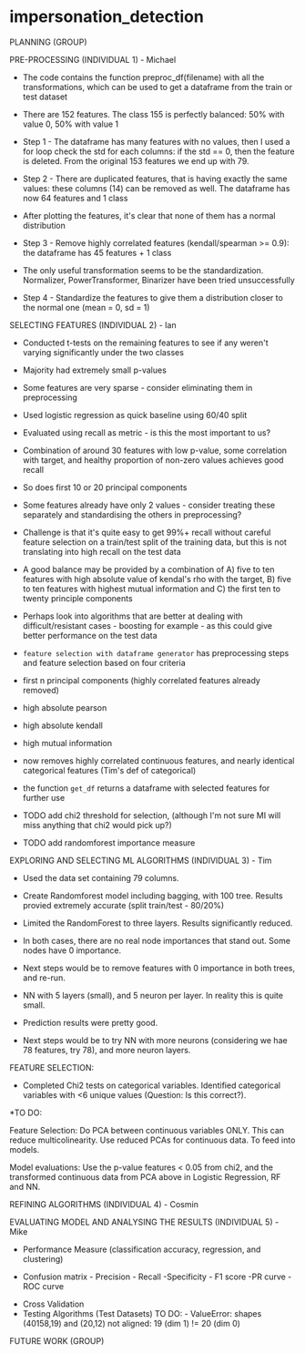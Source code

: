 # impersonation_detection


PLANNING (GROUP)

PRE-PROCESSING (INDIVIDUAL 1) - Michael

* The code contains the function preproc_df(filename) with all the transformations, which can be used to get a dataframe from the train or test dataset

* There are 152 features. The class 155 is perfectly balanced: 50% with value 0, 50% with value 1

* Step 1 - The dataframe has many features with no values, then I used a for loop check the std for each columns: if the std == 0, then the feature is deleted. From the original 153 features we end up with 79.

* Step 2 - There are duplicated features, that is having exactly the same values: these columns (14) can be removed as well. The dataframe has now 64 features and 1 class

* After plotting the features, it's clear that none of them has a normal distribution

* Step 3 - Remove highly correlated features (kendall/spearman >= 0.9): the dataframe has 45 features + 1 class

* The only useful transformation seems to be the standardization. Normalizer, PowerTransformer, Binarizer have been tried unsuccessfully

* Step 4 - Standardize the features to give them a distribution closer to the normal one (mean = 0, sd = 1)


SELECTING FEATURES (INDIVIDUAL 2) - Ian

* Conducted t-tests on the remaining features to see if any weren't varying significantly under the two classes

* Majority had extremely small p-values

* Some features are very sparse - consider eliminating them in preprocessing

* Used logistic regression as quick baseline using 60/40 split

* Evaluated using recall as metric - is this the most important to us?

* Combination of around 30 features with low p-value, some correlation with target, and healthy proportion of non-zero values achieves good recall

* So does first 10 or 20 principal components

* Some features already have only 2 values - consider treating these separately and standardising the others in preprocessing?

* Challenge is that it's quite easy to get 99%+ recall without careful feature selection on a train/test split of the training data, but this is not translating into high recall on the test data

* A good balance may be provided by a combination of A) five to ten features with high absolute value of kendal's rho with the target, B) five to ten features with highest mutual information and C) the first ten to twenty principle components

* Perhaps look into algorithms that are better at dealing with difficult/resistant cases - boosting for example - as this could give better performance on the test data

* `feature selection with dataframe generator` has preprocessing steps and feature selection based on four criteria
 * first n principal components (highly correlated features already removed)
 * high absolute pearson
 * high absolute kendall
 * high mutual information

* now removes highly correlated continuous features, and nearly identical categorical features (Tim's def of categorical)

* the function `get_df` returns a dataframe with selected features for further use

* TODO add chi2 threshold for selection, (although I'm not sure MI will miss anything that chi2 would pick up?)

* TODO add randomforest importance measure

EXPLORING AND SELECTING ML ALGORITHMS (INDIVIDUAL 3) - Tim


* Used the data set containing 79 columns.

* Create Randomforest model including bagging, with 100 tree. Results provied extremely accurate (split train/test - 80/20%)

* Limited the RandomForest to three layers. Results significantly reduced.

* In both cases, there are no real node importances that stand out. Some nodes have 0 importance.

* Next steps would be to remove features with 0 importance in both trees, and re-run.

* NN with 5 layers (small), and 5 neuron per layer. In reality this is quite small. 

* Prediction results were pretty good.

* Next steps would be to try NN with more neurons (considering we hae 78 features, try 78), and more neuron layers.

FEATURE SELECTION:

* Completed Chi2 tests on categorical variables. Identified categorical variables with <6 unique values (Question: Is this correct?).

*TO DO: 

Feature Selection: Do PCA between continuous variables ONLY. This can reduce multicolinearity. Use reduced PCAs for continuous data. To feed into models.

Model evaluations: Use the p-value features < 0.05 from chi2, and the transformed continuous data from PCA above in Logistic Regression, RF and NN. 



REFINING ALGORITHMS (INDIVIDUAL 4) - Cosmin

EVALUATING MODEL AND ANALYSING THE RESULTS (INDIVIDUAL 5) - Mike

* Performance Measure (classification accuracy, regression, and clustering)
- Confusion matrix - Precision - Recall -Specificity - F1 score
-PR curve - ROC curve
* Cross Validation
* Testing Algorithms (Test Datasets)
TO DO: - ValueError: shapes (40158,19) and (20,12) not aligned: 19 (dim 1) != 20 (dim 0)

FUTURE WORK (GROUP)
